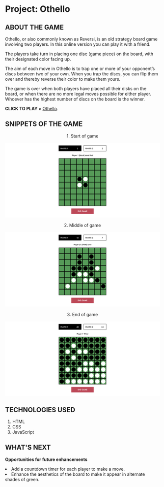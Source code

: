 # Project: Othello

## ABOUT THE GAME

<p> Othello, or also commonly known as Reversi, is an old strategy board game involving two players. In this online version you can play it with a friend.

The players take turn in placing one disc (game piece) on the board, with their designated color facing up.

The aim of each move in Othello is to trap one or more of your opponent’s discs between two of your own. When you trap the discs, you can flip them over and thereby reverse their color to make them yours.

The game is over when both players have placed all their disks on the board, or when there are no more legal moves possible for either player. Whoever has the highest number of discs on the board is the winner.

</p>

<strong>CLICK TO PLAY > </strong>[Othello](https://samanthatan01.github.io/projectOthello/).

## SNIPPETS OF THE GAME

<p style="text-align: center;">1. Start of game </p>

![Image at the start of the game](src/othello-startofgame.png)

<p style="text-align: center;">2. Middle of game </p>

![Image mid game](src/othello-midgame.png)

<p style="text-align: center;">3. End of game</p>

![Image at the end of the game](src/othello-endofgame.png)

## TECHNOLOGIES USED

1. HTML
2. CSS
3. JavaScript

## WHAT'S NEXT

<strong>Opportunities for future enhancements</strong>

<li> Add a countdown timer for each player to make a move.
<li> Enhance the aesthetics of the board to make it appear in alternate shades of green.
